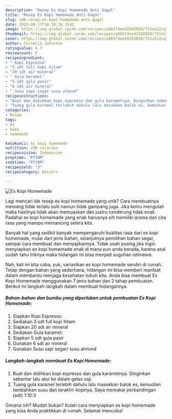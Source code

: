 ```yaml
---
description: "Resep Es Kopi Homemade Anti Gagal"
title: "Resep Es Kopi Homemade Anti Gagal"
slug: 106-resep-es-kopi-homemade-anti-gagal
date: 2020-08-17T18:10:26.314Z
image: https://img-global.cpcdn.com/recipes/a8b5f4eed1502050/751x532cq70/es-kopi-homemade-foto-resep-utama.jpg
thumbnail: https://img-global.cpcdn.com/recipes/a8b5f4eed1502050/751x532cq70/es-kopi-homemade-foto-resep-utama.jpg
cover: https://img-global.cpcdn.com/recipes/a8b5f4eed1502050/751x532cq70/es-kopi-homemade-foto-resep-utama.jpg
author: Cornelia Johnston
ratingvalue: 4.7
reviewcount: 5
recipeingredient:
- " Kopi Espresso"
- "3 sdt full kopi hitam"
- "20 sdt air mineral"
- " Gula karamel"
- "5 sdt gula pasir"
- "6 sdt air mineral"
- " Susu sapi segar susu almond"
recipeinstructions:
- "Buat dan didihkan kopi espresso dan gula karamelnya. Dinginkan sebentar lalu atur ke dalam gelas saji."
- "Tuang gula karamel terlebih dahulu lalu masukkan balok es, kemudian tambahkan susu dan terakhir kopinya. Saya memakai perbandingan (sdt) 1:10:3"
categories:
- Resep
tags:
- es
- kopi
- homemade

katakunci: es kopi homemade 
nutrition: 250 calories
recipecuisine: Indonesian
preptime: "PT30M"
cooktime: "PT39M"
recipeyield: "3"
recipecategory: Dessert

---
```



![Es Kopi Homemade](https://img-global.cpcdn.com/recipes/a8b5f4eed1502050/751x532cq70/es-kopi-homemade-foto-resep-utama.jpg)

Lagi mencari ide resep es kopi homemade yang unik? Cara membuatnya memang tidak terlalu sulit namun tidak gampang juga. Jika keliru mengolah maka hasilnya tidak akan memuaskan dan justru cenderung tidak enak. Padahal es kopi homemade yang enak harusnya sih memiliki aroma dan cita rasa yang mampu memancing selera kita.

Banyak hal yang sedikit banyak mempengaruhi kualitas rasa dari es kopi homemade, mulai dari jenis bahan, selanjutnya pemilihan bahan segar, sampai cara membuat dan menyajikannya. Tidak usah pusing jika ingin menyiapkan es kopi homemade enak di mana pun anda berada, karena asal sudah tahu triknya maka hidangan ini bisa menjadi suguhan istimewa.




Nah, kali ini kita coba, yuk, variasikan es kopi homemade sendiri di rumah. Tetap dengan bahan yang sederhana, hidangan ini bisa memberi manfaat dalam membantu menjaga kesehatan tubuh kita. Anda bisa membuat Es Kopi Homemade menggunakan 7 jenis bahan dan 2 tahap pembuatan. Berikut ini langkah-langkah dalam membuat hidangannya.

<!--inarticleads1-->

##### Bahan-bahan dan bumbu yang diperlukan untuk pembuatan Es Kopi Homemade:

1. Siapkan  Kopi Espresso:
1. Sediakan 3 sdt full kopi hitam
1. Siapkan 20 sdt air mineral
1. Sediakan  Gula karamel:
1. Siapkan 5 sdt gula pasir
1. Gunakan 6 sdt air mineral
1. Gunakan  Susu sapi segar/ susu almond




<!--inarticleads2-->

##### Langkah-langkah membuat Es Kopi Homemade:

1. Buat dan didihkan kopi espresso dan gula karamelnya. Dinginkan sebentar lalu atur ke dalam gelas saji.
1. Tuang gula karamel terlebih dahulu lalu masukkan balok es, kemudian tambahkan susu dan terakhir kopinya. Saya memakai perbandingan (sdt) 1:10:3




Gimana nih? Mudah bukan? Itulah cara menyiapkan es kopi homemade yang bisa Anda praktikkan di rumah. Selamat mencoba!
